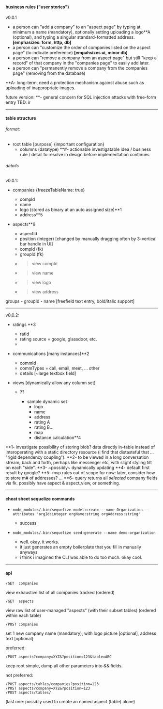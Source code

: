 #### business rules ("user stories")
v0.0.1
- a person can "add a company" to an "aspect page" by typing at minimum a name (mandatory), optionally setting uploading a logo**A (optional), and typing a singular standard-formatted address. **[emphasizes: form, http, db]**
- a person can "customize the order of companies listed on the aspect page" (to indicate preference) **[empahsizes ui, minor db]**
- a person can "remove a company from an aspect page" but still "keep a record" of that company in the "companies page" to easily add later.
- a person can "permanently remove a company from the companies page" (removing from the database)

**A- long-term, need a protection mechanism against abuse such as uploading of inappropriate images.

future version:
**- general concern for SQL injection attacks with free-form entry TBD. ir

---

#### table structure

###### format:
- root table [purpose] {important configuration}
    - columns (datatype)
**#- actionable investigatable idea / business rule / detail to resolve in design before implementation continues

###### details

v0.0.1:
- companies {freezeTableName: true}
    - compId
    - name
    - logo (stored as binary at an auto assigned size)**1
    - address**5

- aspects**6
    - aspectId
    - position (integer) [changed by manually dragging often by 3-vertical bar handle in UI]
    - compId (fk)
    - groupId (fk)
    - >view compId
    - >view name
    - >view logo
    - >view address

groups
    - groupId
    - name [freefield text entry, bold/italic support]

---

v0.0.2:
- ratings **3
    - ratId
    - rating source = google, glassdoor, etc.
    -

- communications [many instances]**2
    - commId
    - commTypes = call, email, meet, ... other
    - details [~large textbox field]

- views [dynamically allow any column set]
    - ??

        - sample dynamic set
            - logo
            - name
            - address
            - rating A
            - rating B...
            - map
            - distance calculation**4


**1- investigate possibility of storing blob? data directly in-table instead of interoperating with a static directory resource (i find that distasteful that ... "rigid dependency coupling").
**2- to be viewed in a long conversation stream, back and forth, perhaps like messenger etc, with slight styling tilt on each "side".
**3- ~possibly~ dynamically updating
**4- default first result by google?
**5- mvp rules out of scope for now: later, consider how to store m# of addresses? ...
**6- query returns all _selected_ company fields via fk. possibly have aspect & aspect_view, or something.

---

#### cheat sheet sequelize commands

* `node_modules/.bin/sequelize model:create --name Organization --attributes 'orgId:integer orgName:string orgAddress:string'`
    * success

* `node_modules/.bin/sequelize seed:generate --name demo-organization`
    * well. okay. it works.
    * it just generates an empty boilerplate that you fill in manually anyways
    * i think i imagined the CLI was able to do too much. okay cool.

---

#### api

    /GET  companies
view exhaustive list of all companies tracked (ordered)

    /GET  aspects
view raw list of user-managed "aspects" (with their subset tables) (ordered within each table)

    /POST companies
set 1 new company name (mandatory), with logo picture [optional], address text [optional]


preferred:

    /POST aspects?company=XYZ&?position=123&table=ABC
keep root simple, dump all other parameters into _&_& fields.


not preferred:

    /POST aspects/tables/companies?position=123
    /POST aspects?company=XYZ&?position=123
    /POST aspects/tables/
(last one: possibly used to create an named aspect (table) alone)


